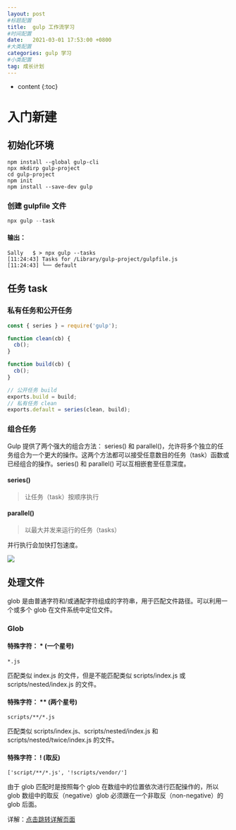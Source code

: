 ```yaml
---
layout: post
#标题配置
title:  gulp 工作流学习
#时间配置
date:   2021-03-01 17:53:00 +0800
#大类配置
categories: gulp 学习
#小类配置
tag: 成长计划
---
```


* content
{:toc}

# 入门新建

## 初始化环境

``` linux
npm install --global gulp-cli
npx mkdirp gulp-project
cd gulp-project
npm init
npm install --save-dev gulp
```

### 创建 gulpfile 文件

```js
npx gulp --task
```

#### 输出：
``` linux
Sally   $ > npx gulp --tasks
[11:24:43] Tasks for /Library/gulp-project/gulpfile.js
[11:24:43] └── default
```


## 任务 task

### 私有任务和公开任务

```js
const { series } = require('gulp');

function clean(cb) {
  cb();
}

function build(cb) {
  cb();
}

// 公开任务 build
exports.build = build;
// 私有任务 clean
exports.default = series(clean, build);
```

### 组合任务

Gulp 提供了两个强大的组合方法： series() 和 parallel()，允许将多个独立的任务组合为一个更大的操作。这两个方法都可以接受任意数目的任务（task）函数或已经组合的操作。series() 和 parallel() 可以互相嵌套至任意深度。

#### series()

> 让任务（task）按顺序执行

#### parallel()
> 以最大并发来运行的任务（tasks）

并行执行会加快打包速度。

![](https://image-static.segmentfault.com/547/124/547124925-5c28aba29c98c_articlex)


## 处理文件

glob 是由普通字符和/或通配字符组成的字符串，用于匹配文件路径。可以利用一个或多个 glob 在文件系统中定位文件。



### Glob
#### 特殊字符： * (一个星号)

`*.js`

匹配类似 index.js 的文件，但是不能匹配类似 scripts/index.js 或 scripts/nested/index.js 的文件。

#### 特殊字符： ** (两个星号)

`scripts/**/*.js`

匹配类似 scripts/index.js、scripts/nested/index.js 和 scripts/nested/twice/index.js 的文件。

#### 特殊字符： ! (取反)

`['script/**/*.js', '!scripts/vendor/']`

由于 glob 匹配时是按照每个 glob 在数组中的位置依次进行匹配操作的，所以 glob 数组中的取反（negative）glob 必须跟在一个非取反（non-negative）的 glob 后面。

详解：[点击跳转详解页面](https://www.gulpjs.com.cn/docs/getting-started/explaining-globs/)